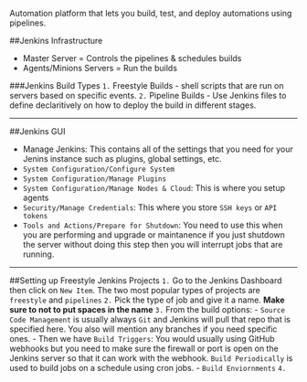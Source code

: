 Automation platform that lets you build, test, and deploy automations using pipelines.

##Jenkins Infrastructure 
- Master Server = Controls the pipelines & schedules builds
- Agents/Minions Servers = Run the builds 

###Jenkins Build Types
`1.` Freestyle Builds - shell scripts that are run on servers based on specific events.
`2.` Pipeline Builds - Use Jenkins files to define declaritively on how to deploy the build in different stages.

---

##Jenkins GUI
- Manage Jenkins: This contains all of the settings that you need for your Jenins instance such as plugins, global settings, etc.
- `System Configuration/Configure System`
- `System Configuration/Manage Plugins`
- `System Configuration/Manage Nodes & Cloud`: This is where you setup agents
- `Security/Manage Credentials`: This where you store `SSH keys` or `API tokens`
-  `Tools and Actions/Prepare for Shutdown`: You need to use this when you are performing and upgrade or maintanence if you just shutdown the server without doing this step then you will interrupt jobs that are running. 

---

##Setting up Freestyle Jenkins Projects
`1.` Go to the Jenkins Dashboard then click on  `New Item`. The two most popular types of projects are `freestyle` and `pipelines`
`2.` Pick the type of job and give it a name. **Make sure to not to put spaces in the name**
`3.` From the build options: 
      - `Source Code Management` is usually always `Git` and Jenkins will pull that repo that is specified here. You also will mention any branches if you need specific ones. 
      - Then we have `Build Triggers`: You would usually using GitHub webhooks but you need to make sure the firewall or port is open on the Jenkins server so that it can work with the webhook. `Build Periodically` is used to build jobs on a schedule using cron jobs. 
      - `Build Enviornments` 
`4.`      
